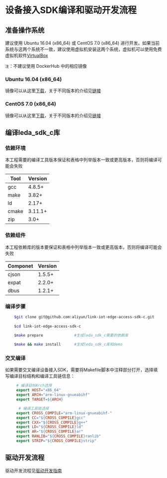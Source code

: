 # 设备接入SDK编译和驱动开发流程

## 准备操作系统

建议使用 Ubuntu 16.04 (x86_64) 或 CentOS 7.0 (x86_64) 进行开发。如果当前系统与这两个系统不一致，建议使用虚拟机安装这两个系统，虚拟机可以使用免费虚拟机软件[VirtualBox](https://www.virtualbox.org/)

`注`：不建议使用 DockerHub 中的相应镜像

### Ubuntu 16.04 (x86_64)

镜像可以从这里[下载](http://releases.ubuntu.com/xenial/ubuntu-16.04.5-desktop-amd64.iso)，关于不同版本的介绍见[链接](http://releases.ubuntu.com/xenial/)

### CentOS 7.0 (x86_64)

镜像可以从这里[下载](http://vault.centos.org/7.0.1406/isos/x86_64/CentOS-7.0-1406-x86_64-DVD.iso)，关于不同版本的介绍见[链接](https://wiki.centos.org/Download)


## 编译leda_sdk_c库

### 依赖环境
本工程需要的编译工具版本保证和表格中列举版本一致或更高版本，否则将编译可能会失败

Tool           | Version |
---------------|---------|
gcc            | 4.8.5+  |
make           | 3.82+   |
ld             | 2.17+   |
cmake          | 3.11.1+ |
zip            | 3.0+    |

### 依赖组件
本工程依赖库的版本要保证和表格中列举版本一致或更高版本，否则将编译可能会失败

Componet       | Version |
---------------|---------|
cjson          | 1.5.5+  |
expat          | 2.2.0+  |
dbus           | 1.2.1+  |

### 编译步骤
``` sh
    $git clone git@github.com:aliyun/link-iot-edge-access-sdk-c.git
    
    $cd link-iot-edge-access-sdk-c
    
    $make prepare              #生成leda_sdk_c需要的依赖库

    $make && make install      #生成leda_sdk_c库和demo
```

### 交叉编译
如果需要交叉编译设备接入SDK，需要将Makefile脚本中注释部分打开，选择填写编译目标结构和编译工具链信息：

``` makefile
     # 编译目标Arch选择
     export HOST="x86_64"
     export ARCH="arm-linux-gnueabihf"
     export TARGET=${ARCH}

      # 编译工具链选择
     export CROSS_COMPILE="arm-linux-gnueabihf-"
     export CC="${CROSS_COMPILE}gcc"
     export CXX="${CROSS_COMPILE}g++"
     export LD="${CROSS_COMPILE}ld"
     export AR="${CROSS_COMPILE}ar"
     export RANLIB="${CROSS_COMPILE}ranlib"
     export STRIP="${CROSS_COMPILE}strip"
```

## 驱动开发流程
驱动开发流程见[驱动开发指南](https://help.aliyun.com/document_detail/104444.html?spm=a2c4g.11186623.6.562.7aaa8f08JPJf2d)
